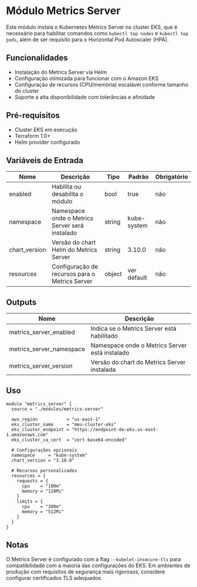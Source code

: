 # Módulo Metrics Server

Este módulo instala o Kubernetes Metrics Server no cluster EKS, que é necessário para habilitar comandos como `kubectl top nodes` e `kubectl top pods`, além de ser requisito para o Horizontal Pod Autoscaler (HPA).

## Funcionalidades

- Instalação do Metrics Server via Helm
- Configuração otimizada para funcionar com o Amazon EKS
- Configuração de recursos (CPU/memória) escalável conforme tamanho do cluster
- Suporte a alta disponibilidade com tolerâncias e afinidade

## Pré-requisitos

- Cluster EKS em execução
- Terraform 1.0+
- Helm provider configurado

## Variáveis de Entrada

| Nome          | Descrição                                      | Tipo   | Padrão      | Obrigatório |
| ------------- | ---------------------------------------------- | ------ | ----------- | ----------- |
| enabled       | Habilita ou desabilita o módulo                | bool   | true        | não         |
| namespace     | Namespace onde o Metrics Server será instalado | string | kube-system | não         |
| chart_version | Versão do chart Helm do Metrics Server         | string | 3.10.0      | não         |
| resources     | Configuração de recursos para o Metrics Server | object | ver default | não         |

## Outputs

| Nome                     | Descrição                                      |
| ------------------------ | ---------------------------------------------- |
| metrics_server_enabled   | Indica se o Metrics Server está habilitado     |
| metrics_server_namespace | Namespace onde o Metrics Server está instalado |
| metrics_server_version   | Versão do chart do Metrics Server instalada    |

## Uso

```hcl
module "metrics_server" {
  source = "./modules/metrics-server"

  aws_region           = "us-east-1"
  eks_cluster_name     = "meu-cluster-eks"
  eks_cluster_endpoint = "https://endpoint-do-eks.us-east-1.amazonaws.com"
  eks_cluster_ca_cert  = "cert-base64-encoded"

  # Configurações opcionais
  namespace     = "kube-system"
  chart_version = "3.10.0"

  # Recursos personalizados
  resources = {
    requests = {
      cpu    = "100m"
      memory = "128Mi"
    }
    limits = {
      cpu    = "300m"
      memory = "512Mi"
    }
  }
}
```

## Notas

O Metrics Server é configurado com a flag `--kubelet-insecure-tls` para compatibilidade com a maioria das configurações do EKS. Em ambientes de produção com requisitos de segurança mais rigorosos, considere configurar certificados TLS adequados.
